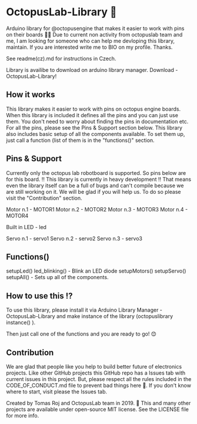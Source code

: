 # OctopusLab-Library 🐙

Arduino library for @octopusengine that makes it easier to work with pins on their boards 🎉🔥
Due to current non activity from octopuslab team and me, I am looking for someone who can help me devloping this library, maintain. If you are interested write me to BIO on my profile. Thanks.

See readme(cz).md for instructions in Czech.

Library is availibe to download on arduino library manager. Download - OctopusLab-Library!

## How it works

This library makes it easier to work with pins on octopus engine boards. When this library is included it defines all the pins and you
can just use them. You don't need to worry about finding the pins in documentation etc. For all the pins,
please see the Pins & Support section below. This library also includes basic setup of all the
components available. To set them up, just call a function (list of them is in the "functions()" section.

## Pins & Support

Currently only the octopus lab robotboard is supported. So pins below are for this board.
‼ This library is currently in heavy development ‼ That means even the library itself
can be a full of bugs and can't compile because we are still working on it. We will be glad if you will
help us. To do so please visit the "Contribution" section.

Motor n.1 - MOTOR1
Motor n.2 - MOTOR2
Motor n.3 - MOTOR3
Motor n.4 - MOTOR4

Built in LED - led

Servo n.1 - servo1
Servo n.2 - servo2
Servo n.3 - servo3

## Functions()

setupLed()
led_blinking() - Blink an LED diode
setupMotors()
setupServo()
setupAll() - Sets up all of the components.

## How to use this ⁉

To use this library, please install it via Arduino Library Manager - OctopusLab-Library and make
instance of the library (octopuslibrary instance() ).

Then just call one of the functions and you are ready to go! 😊

## Contribution

We are glad that people like you help to build better future of electronics projects.
Like other GitHub projects this GitHub repo has a Issues tab with current issues in this
project. But, please respect all the rules included in the CODE_OF_CONDUCT.md file to
prevent bad things here 🙌. If you don't know where to start, visit please the Issues tab.

Created by Tomas Roj and OctopusLab team in 2019. 📅
This and many other projects are available under open-source MIT license. See the LICENSE file
for more info.
